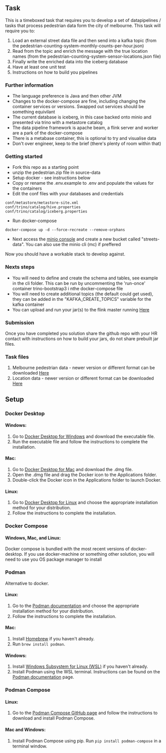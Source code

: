 ## Task

This is a timeboxed task that requires you to develop a set of datapipelines / tasks that process pedestrian data form the city of melbourne.
This task will require you to:

1. Load an external street data file and then send into a kafka topic (from the pedestrian-counting-system-monthly-counts-per-hour.json)
2. Read from the topic and enrich the message with the true location names (from the pedestrian-counting-system-sensor-locations.json file)
3. Finally write the enriched data into the iceberg database
4. Have at least one unit test
5. Instructions on how to build you pipelines

### Further information

- The language preference is Java and then other JVM
- Changes to the docker-compose are fine, including changing the container services or versions. Swapped out services should be something equivilant
- The current database is iceberg, in this case backed onto minio and presented via trino with a metastore catalog
- The data pipeline framework is apache beam, a flink server and worker are a park of the docker-compose
- There is a metabase container, this is optional to try and visualise data
- Don't over engineer, keep to the brief (there's plenty of room within that)

### Getting started

- Fork this repo as a starting point
- unzip the pedestrian.zip file in source-data
- Setup docker - see instructions below
- Copy or rename the .env.example to .env and populate the values for the containers
- Edit the conf files with your databases and credentials 
```
conf/metastore/metastore-site.xml
conf/trino/catalog/hive.properties
conf/trino/catalog/iceberg.properties
```
- Run docker-compose
```
docker-compose up -d --force-recreate --remove-orphans
```
- Next access the [minio console](http://localhost:9090) and create a new bucket called "streets-data". You can also use the minio cli (mc) if preffered

Now you should have a workable stack to develop against. 

### Nexts steps

- You will need to define and create the schema and tables, see example in the cli folder. This can be run by uncommenting the 'run-once' container trino-bootstrap3 i nthe docker-compose file
- You will need to create additional topics (the default could get used), they can be added in the "KAFKA_CREATE_TOPICS" variable for the kafka container
- You can upload and run your jar(s) to the flink master running [Here](http://localhost:8083)

### Submission

Once you have completed you solution share the github repo with your HR contact with instructions on how to build your jars, do not share prebuilt jar files.

### Task files
1. Melbourne pedestrian data - newer version or different format can be downloaded [Here](https://discover.data.vic.gov.au/dataset/pedestrian-counting-system-monthly-counts-per-hour)
2. Location data - newer version or different format can be downloaded [Here](https://discover.data.vic.gov.au/dataset/pedestrian-counting-system-sensor-locations)

## Setup

### Docker Desktop

#### Windows:

1. Go to [Docker Desktop for Windows](https://docs.docker.com/docker-for-windows/install/) and download the executable file.
2. Run the executable file and follow the instructions to complete the installation.

#### Mac:

1. Go to [Docker Desktop for Mac](https://docs.docker.com/docker-for-mac/install/) and download the .dmg file.
2. Open the .dmg file and drag the Docker icon to the Applications folder.
3. Double-click the Docker icon in the Applications folder to launch Docker.

#### Linux:

1. Go to [Docker Desktop for Linux](https://docs.docker.com/engine/install/ubuntu/) and choose the appropriate installation method for your distribution.
2. Follow the instructions to complete the installation.

### Docker Compose

#### Windows, Mac, and Linux:

Docker compose is bundled with the most recent versions of docker-desktop. If you use docker-machine or something other solution, you will need to use you OS package manager to install

### Podman
Alternative to docker.

#### Linux:

1. Go to the [Podman documentation](https://podman.io/getting-started/installation) and choose the appropriate installation method for your distribution.
2. Follow the instructions to complete the installation.

#### Mac:

1. Install [Homebrew](https://brew.sh/) if you haven't already.
2. Run `brew install podman`.

#### Windows:

1. Install [Windows Subsystem for Linux (WSL)](https://docs.microsoft.com/en-us/windows/wsl/install-win10) if you haven't already.
2. Install Podman using the WSL terminal. Instructions can be found on the [Podman documentation](https://podman.io/getting-started/installation#windows-subsystem-for-linux-wsl) page.

### Podman Compose

#### Linux:

1. Go to the [Podman Compose GitHub page](https://github.com/containers/podman-compose) and follow the instructions to download and install Podman Compose.

#### Mac and Windows:

1. Install Podman Compose using pip. Run `pip install podman-compose` in a terminal window.